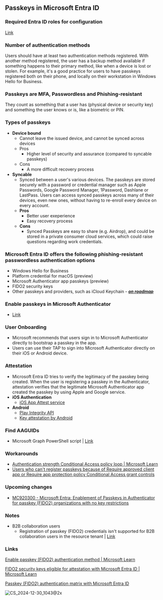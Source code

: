## Passkeys in Microsoft Entra ID

### Required Entra ID roles for configuration

[Link](https://learn.microsoft.com/en-us/entra/identity/authentication/how-to-plan-prerequisites-phishing-resistant-passwordless-authentication#required-roles)

### Number of authentication methods

Users should have at least two authentication methods registered. With another method registered, the user has a backup method available if something happens to their primary method, like when a device is lost or stolen. For example, it's a good practice for users to have passkeys registered both on their phone, and locally on their workstation in Windows Hello for Business.

### Passkeys are MFA, Passwordless and Phishing-resistant

They count as something that a user has (physical device or security key) and something the user knows or is, like a biometric or PIN.

### Types of passkeys

- **Device bound**
    - Cannot leave the issued device, and cannot be synced across devices
    - Pros
        - Higher level of security and assurance (compared to syncable passkeys)
    - Cons
        - A more difficult recovery process
- **Syncable**
    - Synced between a user's various devices. The passkeys are stored securely with a password or credential manager such as Apple Passwords, Google Password Manager, 1Password, Dashlane or LastPass. Users can access synced passkeys across many of their devices, even new ones, without having to re-enroll every device on every account.
    - **Pros**
        - Better user exeperience
        - Easy recovery process
    - **Cons**
        - Synced Passkeys are easy to share (e.g. Airdrop), and could be stored in a private consumer cloud services, which could raise questions regarding work credentials.

### Microsoft Entra ID offers the following phishing-resistant passwordless authentication options

- Windows Hello for Business
- Platform credential for macOS (preview)
- Microsoft Authenticator app passkeys (preview)
- FIDO2 security keys
- Other passkeys and providers, such as iCloud Keychain - [***on roadmap***](https://techcommunity.microsoft.com/t5/microsoft-entra-blog/public-preview-expanding-passkey-support-in-microsoft-entra-id/ba-p/4062702)

### Enable passkeys in Microsoft Authenticator

- [Link](https://learn.microsoft.com/en-us/entra/identity/authentication/how-to-enable-authenticator-passkey)

### User Onboarding

- Microsoft recommends that users sign in to Microsoft Authenticator directly to bootstrap a passkey in the app.
- Users can use their TAP to sign into Microsoft Authenticator directly on their iOS or Android device.

### Attestation

- Microsoft Entra ID tries to verify the legitimacy of the passkey being created. When the user is registering a passkey in the Authenticator, attestation verifies that the legitimate Microsoft Authenticator app created the passkey by using Apple and Google service.
- **iOS Authentication**
    - [iOS App Attest service](https://developer.apple.com/documentation/devicecheck/preparing-to-use-the-app-attest-service)
- **Android**
    - [Play Integrity API](https://developer.android.com/google/play/integrity/overview)
    - [Key attestation by Android](https://developer.android.com/privacy-and-security/security-key-attestation)

### Find AAGUIDs

- Microsoft Graph PowerShell script | [Link](https://learn.microsoft.com/en-us/entra/identity/authentication/how-to-enable-authenticator-passkey#find-aaguids)

### Workarounds

- [Authentication strength Conditional Access policy loop | Microsoft Learn](https://learn.microsoft.com/en-us/entra/identity/authentication/how-to-support-authenticator-passkey#workarounds-for-an-authentication-strength-conditional-access-policy-loop)
- [Users who can't register passkeys because of Require approved client app or Require app protection policy Conditional Access grant controls](https://learn.microsoft.com/en-us/entra/identity/authentication/how-to-support-authenticator-passkey#workarounds-for-users-who-cant-register-passkeys-because-of-require-approved-client-app-or-require-app-protection-policy-conditional-access-grant-controls)

### Upcoming changes

- [MC920300 - Microsoft Entra: Enablement of Passkeys in Authenticator for passkey (FIDO2) organizations with no key restrictions](https://mc.merill.net/message/MC920300)

### Notes

- B2B collaboration users
    - Registration of passkey (FIDO2) credentials isn't supported for B2B collaboration users in the resource tenant | [Link](https://learn.microsoft.com/en-us/entra/identity/authentication/how-to-enable-passkey-fido2#b2b-collaboration-users)

### Links

[Enable passkey (FIDO2) authentication method | Microsoft Learn](https://learn.microsoft.com/en-us/entra/identity/authentication/how-to-enable-passkey-fido2#enable-passkey-fido2-authentication-method)

[FIDO2 security keys eligible for attestation with Microsoft Entra ID | Microsoft Learn](https://learn.microsoft.com/en-us/entra/identity/authentication/how-to-enable-passkey-fido2)

[Passkey (FIDO2) authentication matrix with Microsoft Entra ID](https://learn.microsoft.com/en-us/entra/identity/authentication/concept-fido2-compatibility)

![CS_2024-12-30_1043@2x](https://github.com/user-attachments/assets/0f83e662-066f-4163-9ec0-7a3e6066c9ee)

